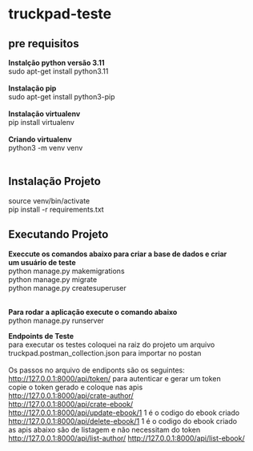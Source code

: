 # truckpad-teste
## pre requisitos
**Instalção python versão 3.11** <br>
sudo apt-get install python3.11<br><br>
**Instalação pip**<br>
sudo apt-get install python3-pip<br><br>
**Instalação virtualenv**<br>
pip install virtualenv<br><br>
**Criando virtualenv**<br>
python3 -m venv venv<br><br>

## Instalação Projeto
source venv/bin/activate <br>
pip install -r requirements.txt


## Executando Projeto
**Execcute os comandos abaixo para criar a base de dados e criar <br>
um usuário de teste**<br>
python manage.py makemigrations<br>
python manage.py migrate<br>
python manage.py createsuperuser<br><br>

**Para rodar a aplicação execute o comando abaixo**<br>
python manage.py runserver<br>

**Endpoints de Teste**<br>
para executar os testes coloquei na raiz do projeto um arquivo<br>
truckpad.postman_collection.json para importar no postan<br><br>
Os passos no arquivo de endiponts são os seguintes:<br>
 http://127.0.0.1:8000/api/token/ para autenticar e gerar um token<br>
copie o token gerado e coloque nas apis<br>
http://127.0.0.1:8000/api/crate-author/ <br>
http://127.0.0.1:8000/api/crate-ebook/ <br>
http://127.0.0.1:8000/api/update-ebook/1 1 é o codigo do ebook criado <br>
http://127.0.0.1:8000/api/delete-ebook/1 1 é o codigo do ebook criado <br>
as apis abaixo são de listagem e não necessitam do token<br>
http://127.0.0.1:8000/api/list-author/
http://127.0.0.1:8000/api/list-ebook/






